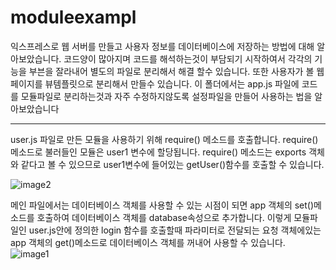 moduleexampl
====================================

익스프레스로 웹 서버를 만들고 사용자 정보를 데이터베이스에 저장하는 방법에 대해 알아보았습니다. 코드양이 많아지며 코드를 해석하는것이 부담되기 시작하여서 각각의 기능을 부븐을 잘라내어 별도의 파일로 분리해서 해결 할수 있습니다. 또한 사용자가 볼 웹 페이지를 뷰템플릿으로 분리해서 만들수 있습니다. 이 폴더에서는 app.js 파일에 코드를 모듈파일로 분리하는것과 자주 수정하지않도록 설정파일을 만들어 사용하는 법을 알아보았습니다

-----------------------
user.js 파일로 만든 모듈을 사용하기 위해 require() 메소드를 호출합니다. require() 메소드로 불러들인 모듈은 user1 변수에 할당됩니다. require() 메소드는 exports 객체와 같다고 볼 수 있으므로 user1변수에 들어있는 getUser()함수를 호출할 수 있습니다.

![image2](http://drive.google.com/uc?export=view&id=1P8ywdCArrPtDsGHrAPpU0xK2ukQjBpAi "image2")


메인 파일에서는 데이터베이스 객체를 사용할 수 있는 시점이 되면 app 객체의 set()메소드를 호출하여 데이터베이스 객체를 database속성으로 추가합니다. 이렇게 모듈파일인 user.js안에 정의한 login 함수를 호출할때 파라미터로 전달되는 요청 객체에있는 app 객체의 get()메소드로 데이터베이스 객체를 꺼내어 사용할 수 있습니다.
![image1](http://drive.google.com/uc?export=view&id=1P8ywdCArrPtDsGHrAPpU0xK2ukQjBpAi "image1")
